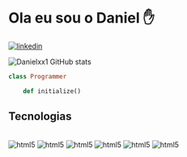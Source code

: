 # Ola eu sou o Daniel ✋
[![linkedin](https://img.shields.io/badge/LinkedIn-0077B5?style=for-the-badge&logo=linkedin&logoColor=white)](https://www.linkedin.com/in/daniel-cabral-43277121b/)

![Danielxx1 GitHub stats](https://github-readme-stats.vercel.app/api?username=Danielxx1&show_icons=true&theme=radical)

```ruby 
class Programmer

	def initialize() 
```

## Tecnologias

<div style="display: inline_block"><br/>
    <img align:center alt="html5" src="https://img.shields.io/badge/HTML-239120?style=for-the-badge&logo=html5&logoColor=white" />
    <img align:center alt="html5" src="https://img.shields.io/badge/CSS3-1572B6?style=for-the-badge&logo=css3&logoColor=white" />
    <img align:center alt="html5" src="https://img.shields.io/badge/JavaScript-F7DF1E?style=for-the-badge&logo=javascript&logoColor=black" />
    <img align:center alt="html5" src="https://img.shields.io/badge/TypeScript-007ACC?style=for-the-badge&logo=typescript&logoColor=white" />
    <img align:center alt="html5" src="https://img.shields.io/badge/Ruby-20232A?style=for-the-badge&logo=ruby&logoColor=61DAFB" />
    <img align:center alt="html5" src="https://img.shields.io/badge/Rails-43853D?style=for-the-badge&logo=rails.js&logoColor=white" />

</div>
